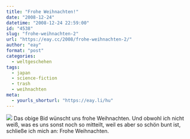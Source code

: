 ```yaml
---
title: "Frohe Weihnachten!"
date: "2008-12-24"
datetime: "2008-12-24 22:59:00"
id: "4538"
slug: "frohe-weihnachten-2"
url: "https://eay.cc/2008/frohe-weihnachten-2/"
author: "eay"
format: "post"
categories:
  - weltgeschehen
tags:
  - japan
  - science-fiction
  - trash
  - weihnachten
meta:
  - yourls_shorturl: "https://eay.li/hu"
---
```


![](/uploads/2008/japanchristmas.jpg) Das obige Bid wünscht uns frohe Weihnachten. Und obwohl ich nicht weiß, was es uns sonst noch so mitteilt, weil es aber so schön bunt ist, schließe ich mich an: Frohe Weihnachten.
